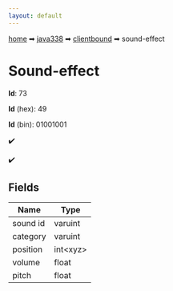 ```yaml
---
layout: default
---
```


[home](/) ➡ [java338](/protocol/java338) ➡ [clientbound](/protocol/java338/clientbound) ➡ sound-effect

# Sound-effect

**Id**: 73

**Id** (hex): 49

**Id** (bin): 01001001

✔️

✔️

## Fields

Name | Type
---|---
sound id | varuint
category | varuint
position | int&lt;xyz&gt;
volume | float
pitch | float

